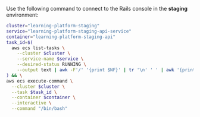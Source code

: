 Use the following command to connect to the Rails console in the **staging** environment:

```bash
cluster="learning-platform-staging"
service="learning-platform-staging-api-service"
container="learning-platform-staging-api"
task_id=$(
  aws ecs list-tasks \
    --cluster $cluster \
    --service-name $service \
    --desired-status RUNNING \
    --output text | awk -F'/' '{print $NF}' | tr '\n' ' ' | awk '{print $1}'
) && \
aws ecs execute-command \
  --cluster $cluster \
  --task $task_id \
  --container $container \
  --interactive \
  --command "/bin/bash"
